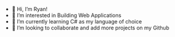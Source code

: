 - 👋 Hi, I’m Ryan!
- 👀 I’m interested in Building Web Applications 
- 🌱 I’m currently learning C# as my language of choice
- 💞️ I’m looking to collaborate and add more projects on my Github
<!---
RyanS42/RyanS42 is a ✨ special ✨ repository because its `README.md` (this file) appears on your GitHub profile.
You can click the Preview link to take a look at your changes.
--->
